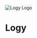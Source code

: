 
![Logy Logo](https://user-images.githubusercontent.com/5354910/222968057-320994c1-e6dc-41c4-a1a2-d5e7e5f3631e.png)

# Logy
